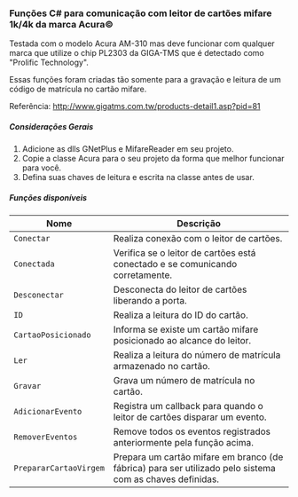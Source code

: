### Funções C# para comunicação com leitor de cartões mifare 1k/4k da marca Acura&copy;
Testada com o modelo Acura AM-310 mas deve funcionar com qualquer marca que utilize o chip PL2303 da GIGA-TMS que é detectado como "Prolific Technology".

Essas funções foram criadas tão somente para a gravação e leitura de um código de matrícula no cartão mifare.

Referência: http://www.gigatms.com.tw/products-detail1.asp?pid=81

##### Considerações Gerais
1. Adicione as dlls GNetPlus e MifareReader em seu projeto.
2. Copie a classe Acura para o seu projeto da forma que melhor funcionar para você.
3. Defina suas chaves de leitura e escrita na classe antes de usar.

##### Funções disponíveis

| Nome | Descrição |
| - | - |
| `Conectar` | Realiza conexão com o leitor de cartões. |
| `Conectada` | Verifica se o leitor de cartões está conectado e se comunicando corretamente. |
| `Desconectar` | Desconecta do leitor de cartões liberando a porta. |
| `ID` | Realiza a leitura do ID do cartão. |
| `CartaoPosicionado` | Informa se existe um cartão mifare posicionado ao alcance do leitor. |
| `Ler` | Realiza a leitura do número de matrícula armazenado no cartão. |
| `Gravar` | Grava um número de matrícula no cartão. |
| `AdicionarEvento` | Registra um callback para quando o leitor de cartões disparar um evento. |
| `RemoverEventos` | Remove todos os eventos registrados anteriormente pela função acima. |
| `PrepararCartaoVirgem` | Prepara um cartão mifare em branco (de fábrica) para ser utilizado pelo sistema com as chaves definidas. |
